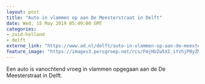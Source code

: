 ```yaml
---
layout: post
title: "Auto in vlammen op aan De Meesterstraat in Delft"
date: Wed, 15 May 2019 05:49:00 GMT
categories: 
- zuid-holland 
- delft 
externe_link: "https://www.ad.nl/delft/auto-in-vlammen-op-aan-de-meesterstraat-in-delft~a60e18d3/"
feature_image: "https://images3.persgroep.net/rcs/FmjHUZw5XI_iYzhjP0yZMge8Cco/diocontent/148409292/_fitwidth/400/?appId=21791a8992982cd8da851550a453bd7f&quality=0.7"
---
```


Een auto is vanochtend vroeg in vlammen opgegaan aan de De Meesterstraat in Delft.
